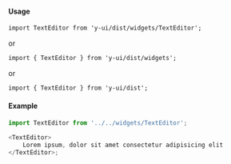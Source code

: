 #### Usage

```markdown
import TextEditor from 'y-ui/dist/widgets/TextEditor';
```

or

```markdown
import { TextEditor } from 'y-ui/dist/widgets';
```

or

```markdown
import { TextEditor } from 'y-ui/dist';
```

#### Example

```js
import TextEditor from '../../widgets/TextEditor';

<TextEditor>
	Lorem ipsum, dolor sit amet consectetur adipisicing elit
</TextEditor>;
```
